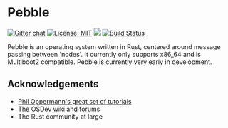 # Pebble
[![Gitter chat](https://badges.gitter.im/gitterHQ/gitter.png)](https://gitter.im/pebble-os/Lobby)
[![License: MIT](https://img.shields.io/badge/License-MIT-yellow.svg)](https://opensource.org/licenses/MIT)
[![](https://tokei.rs/b1/github/Aaronepower/tokei)](https://github.com/pebble-os/pebble)
[![Build Status](https://travis-ci.org/pebble-os/pebble.svg?branch=master)](https://travis-ci.org/pebble-os/pebble)

Pebble is an operating system written in Rust, centered around message passing between 'nodes'.
It currently only supports x86_64 and is Multiboot2 compatible.
Pebble is currently very early in development.

## Acknowledgements
- [Phil Oppermann's great set of tutorials](https://os.phil-opp.com/)
- The OSDev [wiki](https://wiki.osdev.org/Main_Page) and [forums](https://forum.osdev.org)
- The Rust community at large
